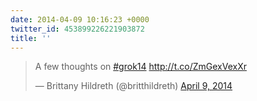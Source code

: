 ```yaml
---
date: 2014-04-09 10:16:23 +0000
twitter_id: 453899226221903872
title: ''
---
```


<blockquote class="twitter-tweet"><p lang="en" dir="ltr">A few thoughts on <a href="https://twitter.com/hashtag/grok14?src=hash&amp;ref_src=twsrc%5Etfw">#grok14</a> <a href="http://t.co/ZmGexVexXr">http://t.co/ZmGexVexXr</a></p>&mdash; Brittany Hildreth (@britthildreth) <a href="https://twitter.com/britthildreth/status/453897623985221632?ref_src=twsrc%5Etfw">April 9, 2014</a></blockquote>
<script async src="https://platform.twitter.com/widgets.js" charset="utf-8"></script>
